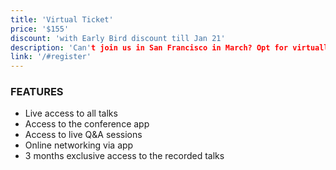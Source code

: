 ```yaml
---
title: 'Virtual Ticket'
price: '$155'
discount: 'with Early Bird discount till Jan 21'
description: 'Can't join us in San Francisco in March? Opt for virtuall attendance!'
link: '/#register'
---
```


### FEATURES

- Live access to all talks
- Access to the conference app
- Access to live Q&A sessions
- Online networking via app
- 3 months exclusive access to the recorded talks

